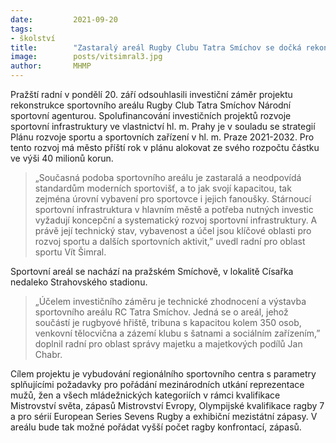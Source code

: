 ```yaml
---
date:         2021-09-20
tags:         
- školství
title:        "Zastaralý areál Rugby Clubu Tatra Smíchov se dočká rekonstrukce"
image: 	      posts/vitsimral3.jpg
author:       MHMP
---
```


Pražští radní v pondělí 20. září odsouhlasili investiční záměr projektu rekonstrukce sportovního areálu Rugby Club Tatra Smíchov Národní sportovní agenturou. Spolufinancování investičních projektů rozvoje sportovní infrastruktury ve vlastnictví hl. m. Prahy je v souladu se strategií Plánu rozvoje sportu a sportovních zařízení v hl. m. Praze 2021-2032. Pro tento rozvoj má město příští rok v plánu alokovat ze svého rozpočtu částku ve výši 40 milionů korun.

> „Současná podoba sportovního areálu je zastaralá a neodpovídá standardům moderních sportovišť, a to jak svojí kapacitou, tak zejména úrovní vybavení pro sportovce i jejich fanoušky. Stárnoucí sportovní infrastruktura v hlavním městě a potřeba nutných investic vyžadují koncepční a systematický rozvoj sportovní infrastruktury. A právě její technický stav, vybavenost a účel jsou klíčové oblasti pro rozvoj sportu a dalších sportovních aktivit,” uvedl radní pro oblast sportu Vít Šimral.

Sportovní areál se nachází na pražském Smíchově, v lokalitě Císařka nedaleko Strahovského stadionu. 

> „Účelem investičního záměru je technické zhodnocení a výstavba sportovního areálu RC Tatra Smíchov. Jedná se o areál, jehož součástí je rugbyové hřiště, tribuna s kapacitou kolem 350 osob, venkovní tělocvična a zázemí klubu s šatnami a sociálním zařízením,” doplnil radní pro oblast správy majetku a majetkových podílů Jan Chabr.

Cílem projektu je vybudování regionálního sportovního centra s parametry splňujícími požadavky pro pořádání mezinárodních utkání reprezentace mužů, žen a všech mládežnických kategoriích v rámci kvalifikace Mistrovství světa, zápasů Mistrovství Evropy, Olympijské kvalifikace ragby 7 a pro sérií European Series Sevens Rugby a exhibiční mezistátní zápasy. V areálu bude tak možné pořádat vyšší počet ragby konfrontací, zápasů. 
